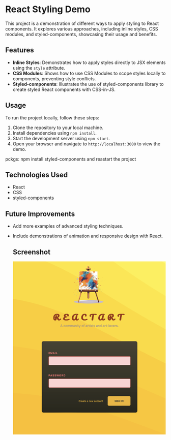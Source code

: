



# React Styling Demo

This project is a demonstration of different ways to apply styling to React components. It explores various approaches, including inline styles, CSS modules, and styled-components, showcasing their usage and benefits.

## Features
- **Inline Styles**: Demonstrates how to apply styles directly to JSX elements using the `style` attribute.
- **CSS Modules**: Shows how to use CSS Modules to scope styles locally to components, preventing style conflicts.
- **Styled-components**: Illustrates the use of styled-components library to create styled React components with CSS-in-JS.

## Usage
To run the project locally, follow these steps:
1. Clone the repository to your local machine.
2. Install dependencies using `npm install`.
3. Start the development server using `npm start`.
4. Open your browser and navigate to `http://localhost:3000` to view the demo.

pckgs:
npm install styled-components
and reastart the project

## Technologies Used
- React
- CSS
- styled-components

## Future Improvements
- Add more examples of advanced styling techniques.
- Include demonstrations of animation and responsive design with React.

  ## Screenshot
  ![Screenshot](https://github.com/Matilda-bit/styling-project/blob/main/src/assets/Screenshot%202024-04-20%20at%2000.03.14.png?raw=true)
